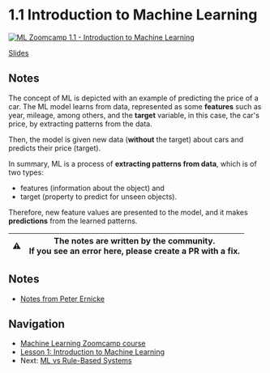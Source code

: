 # 1.1 Introduction to Machine Learning

[![ML Zoomcamp 1.1 - Introduction to Machine Learning](images/thumbnail-1-01.jpg)](https://www.youtube.com/watch?v=Crm_5n4mvmg&list=PL3MmuxUbc_hIhxl5Ji8t4O6lPAOpHaCLR&index=2 "Link to YouTube: ML Zoomcamp 1.1 - Introduction to Machine Learning")

[Slides](https://www.slideshare.net/AlexeyGrigorev/ml-zoomcamp-11-introduction-to-machine-learning)

## Notes

The concept of ML is depicted with an example of predicting the price of a car. The ML model
learns from data, represented as some **features** such as year, mileage, among others, and the **target** variable, in this
case, the car's price, by extracting patterns from the data.

Then, the model is given new data (**without** the target) about cars and predicts their price (target).

In summary, ML is a process of **extracting patterns from data**, which is of two types:

* features (information about the object) and
* target (property to predict for unseen objects).

Therefore, new feature values are presented to the model, and it makes **predictions** from the learned patterns.

|⚠️|The notes are written by the community.<br>If you see an error here, please create a PR with a fix.|
|---|:-:|

## Notes

* [Notes from Peter Ernicke](https://knowmledge.com/2023/09/09/ml-zoomcamp-2023-introduction-to-machine-learning-part-1/)

## Navigation

* [Machine Learning Zoomcamp course](../)
* [Lesson 1: Introduction to Machine Learning](./)
* Next: [ML vs Rule-Based Systems](02-ml-vs-rules.md)

